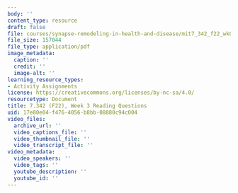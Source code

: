 ```yaml
---
body: ''
content_type: resource
draft: false
file: courses/synapse-remodeling-in-health-and-disease/mit7_342_f22_wk03_reading_q.pdf
file_size: 157044
file_type: application/pdf
image_metadata:
  caption: ''
  credit: ''
  image-alt: ''
learning_resource_types:
- Activity Assignments
license: https://creativecommons.org/licenses/by-nc-sa/4.0/
resourcetype: Document
title: 7.342 (F22), Week 3 Reading Questions
uid: 17e80e04-f476-4056-b8bb-08880c94c004
video_files:
  archive_url: ''
  video_captions_file: ''
  video_thumbnail_file: ''
  video_transcript_file: ''
video_metadata:
  video_speakers: ''
  video_tags: ''
  youtube_description: ''
  youtube_id: ''
---
```


